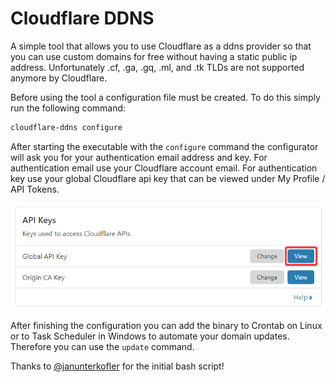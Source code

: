 # Cloudflare DDNS

A simple tool that allows you to use Cloudflare as a ddns provider so that you can use custom domains for free without having a static public ip address. Unfortunately .cf, .ga, .gq, .ml, and .tk TLDs are not supported anymore by Cloudflare.

Before using the tool a configuration file must be created. To do this simply run the following command:

```bash
cloudflare-ddns configure
```

After starting the executable with the `configure` command the configurator will ask you for your authentication email address and key. For authentication email use your Cloudflare account email. For authentication key use your global Cloudflare api key that can be viewed under My Profile / API Tokens.

![Screenshot API Key](images/screenshot_api_key.png)

After finishing the configuration you can add the binary to Crontab on Linux or to Task Scheduler in Windows to automate your domain updates. Therefore you can use the `update` command.

Thanks to [@janunterkofler](https://github.com/janunterkofler) for the initial bash script!
